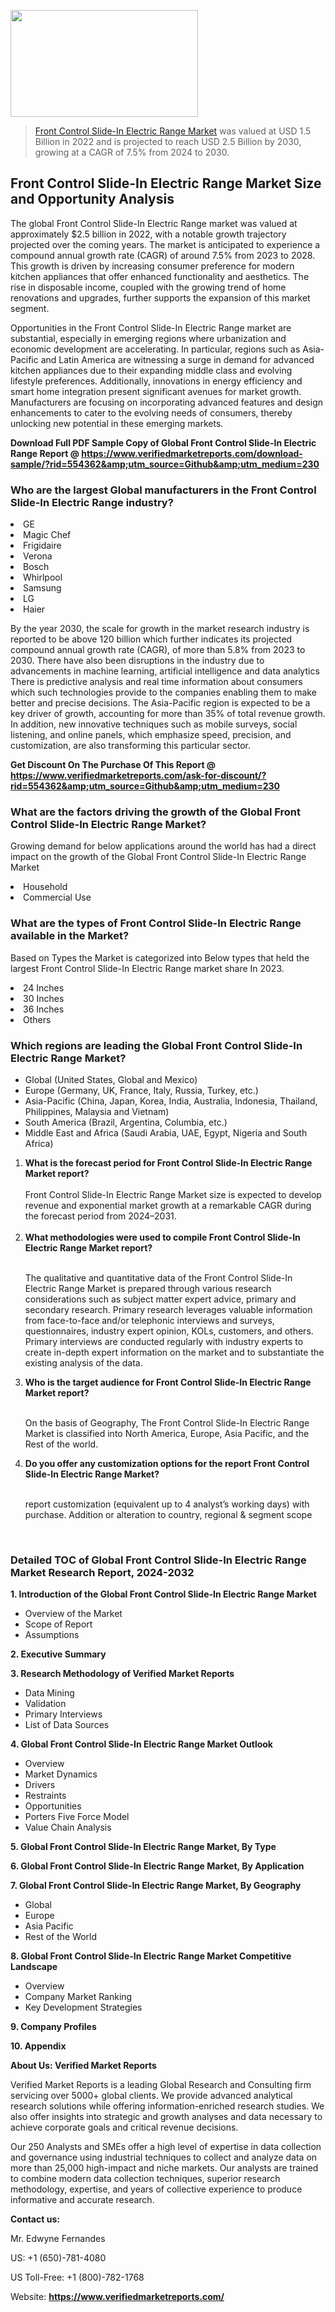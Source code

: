 <img src="https://ffe5etoiles.com/wp-content/uploads/2024/12/MST1-300x171.png" alt="" width="300" height="171" class="alignnone size-medium wp-image-20088" /><blockquote><p><p><a href="https://www.verifiedmarketreports.com/download-sample/?rid=554362&utm_source=Github&utm_medium=230" target="_blank">Front Control Slide-In Electric Range Market</a> was valued at USD 1.5 Billion in 2022 and is projected to reach USD 2.5 Billion by 2030, growing at a CAGR of 7.5% from 2024 to 2030.</p></blockquote><p><h2>Front Control Slide-In Electric Range Market Size and Opportunity Analysis</h2><p>The global Front Control Slide-In Electric Range market was valued at approximately $2.5 billion in 2022, with a notable growth trajectory projected over the coming years. The market is anticipated to experience a compound annual growth rate (CAGR) of around 7.5% from 2023 to 2028. This growth is driven by increasing consumer preference for modern kitchen appliances that offer enhanced functionality and aesthetics. The rise in disposable income, coupled with the growing trend of home renovations and upgrades, further supports the expansion of this market segment.</p><p>Opportunities in the Front Control Slide-In Electric Range market are substantial, especially in emerging regions where urbanization and economic development are accelerating. In particular, regions such as Asia-Pacific and Latin America are witnessing a surge in demand for advanced kitchen appliances due to their expanding middle class and evolving lifestyle preferences. Additionally, innovations in energy efficiency and smart home integration present significant avenues for market growth. Manufacturers are focusing on incorporating advanced features and design enhancements to cater to the evolving needs of consumers, thereby unlocking new potential in these emerging markets.</p></p><p class=""><strong>Download Full PDF Sample Copy of Global Front Control Slide-In Electric Range Report @ <a href="https://www.verifiedmarketreports.com/download-sample/?rid=554362&amp;utm_source=Github&amp;utm_medium=230" target="_blank">https://www.verifiedmarketreports.com/download-sample/?rid=554362&amp;utm_source=Github&amp;utm_medium=230</a></strong></p><h3 id="" class="">Who are the largest Global manufacturers in the Front Control Slide-In Electric Range industry?</h3><p><li>GE</li><li> Magic Chef</li><li> Frigidaire</li><li> Verona</li><li> Bosch</li><li> Whirlpool</li><li> Samsung</li><li> LG</li><li> Haier</li></p><div class=""><div class="" dir="" data-message-author-role="" data-message-id="" data-message-model-slug=""><div class=""><div class=""><div class=""><div class="" dir="" data-message-author-role="" data-message-id="" data-message-model-slug=""><div class=""><div class=""><p>By the year 2030, the scale for growth in the market research industry is reported to be above 120 billion which further indicates its projected compound annual growth rate (CAGR), of more than 5.8% from 2023 to 2030. There have also been disruptions in the industry due to advancements in machine learning, artificial intelligence and data analytics There is predictive analysis and real time information about consumers which such technologies provide to the companies enabling them to make better and precise decisions. The Asia-Pacific region is expected to be a key driver of growth, accounting for more than 35% of total revenue growth. In addition, new innovative techniques such as mobile surveys, social listening, and online panels, which emphasize speed, precision, and customization, are also transforming this particular sector.</p><p><strong>Get Discount On The Purchase Of This Report @&nbsp; <a href="https://www.verifiedmarketreports.com/ask-for-discount/?rid=554362&amp;utm_source=Github&amp;utm_medium=230" target="_blank">https://www.verifiedmarketreports.com/ask-for-discount/?rid=554362&amp;utm_source=Github&amp;utm_medium=230</a></strong></p></div></div></div></div></div></div></div></div><h3 id="" class="">What are the factors driving the growth of the Global Front Control Slide-In Electric Range Market?</h3><p id="" class="">Growing demand for below applications around the world has had a direct impact on the growth of the Global Front Control Slide-In Electric Range Market</p><p id="" class=""><li>Household</li><li> Commercial Use</li></p><h3 id="" class="">What are the types of Front Control Slide-In Electric Range available in the Market?</h3><p id="" class="">Based on Types the Market is categorized into Below types that held the largest Front Control Slide-In Electric Range market share In 2023.</p><p id="" class=""><li>24 Inches</li><li> 30 Inches</li><li> 36 Inches</li><li> Others</li></p><h3 id="" class="">Which regions are leading the Global Front Control Slide-In Electric Range Market?</h3><ul><li>Global (United States, Global and Mexico)</li><li>Europe (Germany, UK, France, Italy, Russia, Turkey, etc.)</li><li>Asia-Pacific (China, Japan, Korea, India, Australia, Indonesia, Thailand, Philippines, Malaysia and Vietnam)</li><li>South America (Brazil, Argentina, Columbia, etc.)</li><li>Middle East and Africa (Saudi Arabia, UAE, Egypt, Nigeria and South Africa)</li></ul><p><ol><li><strong>What is the forecast period for Front Control Slide-In Electric Range Market report?<br /></strong><br /><span data-sheets-root="1" data-sheets-value="{&quot;1&quot;:2,&quot;2&quot;:&quot;XXXX size is expected to develop revenue and exponential market growth at a remarkable CAGR during the forecast period from 2024&ndash;2030.&quot;}" data-sheets-userformat="{&quot;2&quot;:12674,&quot;4&quot;:{&quot;1&quot;:2,&quot;2&quot;:16776960},&quot;10&quot;:2,&quot;11&quot;:0,&quot;15&quot;:&quot;Arial&quot;,&quot;16&quot;:12}">Front Control Slide-In Electric Range Market size is expected to develop revenue and exponential market growth at a remarkable CAGR during the forecast period from 2024&ndash;2031.</span><br /><br /></li><li><strong>What methodologies were used to compile Front Control Slide-In Electric Range Market report?<br /><br /></strong><p>The qualitative and quantitative data of the&nbsp;Front Control Slide-In Electric Range Market is prepared through various research considerations such as subject matter expert advice, primary and secondary research. Primary research leverages valuable information from face-to-face and/or telephonic interviews and surveys, questionnaires, industry expert opinion, KOLs, customers, and others. Primary interviews are conducted regularly with industry experts to create in-depth expert information on the market and to substantiate the existing analysis of the data.&nbsp;</p></li><li><strong>Who is the target audience for Front Control Slide-In Electric Range Market report?<br /><br /></strong><p>On the basis of Geography, The&nbsp;Front Control Slide-In Electric Range Market is classified into North America, Europe, Asia Pacific, and the Rest of the world.</p></li><li><strong>Do you offer any customization options for the report Front Control Slide-In Electric Range Market?<br /><br /></strong><p>report customization (equivalent up to 4 analyst&rsquo;s working days) with purchase. Addition or alteration to country, regional &amp; segment scope</p><p>&nbsp;</p></li></ol></p><h3 id="" class="">Detailed TOC of Global Front Control Slide-In Electric Range Market Research Report, 2024-2032</h3><p id="" class=""><strong>1. Introduction of the Global Front Control Slide-In Electric Range Market</strong></p><ul><li>Overview of the Market</li><li>Scope of Report</li><li>Assumptions</li></ul><p id="" class=""><strong>2. Executive Summary</strong></p><p id="" class=""><strong>3. Research Methodology of&nbsp;Verified Market Reports</strong></p><ul><li>Data Mining</li><li>Validation</li><li>Primary Interviews</li><li>List of Data Sources</li></ul><p id="" class=""><strong>4. Global Front Control Slide-In Electric Range Market Outlook</strong></p><ul><li>Overview</li><li>Market Dynamics</li><li>Drivers</li><li>Restraints</li><li>Opportunities</li><li>Porters Five Force Model</li><li>Value Chain Analysis</li></ul><p id="" class=""><strong>5. Global Front Control Slide-In Electric Range Market, By&nbsp;Type</strong></p><p id="" class=""><strong>6. Global Front Control Slide-In Electric Range Market, By Application</strong></p><p id="" class=""><strong>7. Global Front Control Slide-In Electric Range Market, By Geography</strong></p><ul><li>Global</li><li>Europe</li><li>Asia Pacific</li><li>Rest of the World</li></ul><p id="" class=""><strong>8. Global Front Control Slide-In Electric Range Market Competitive Landscape</strong></p><ul><li>Overview</li><li>Company Market Ranking</li><li>Key Development Strategies</li></ul><p id="" class=""><strong>9. Company Profiles</strong></p><p id="" class=""><strong>10. Appendix</strong></p><p id="" class=""><strong>About Us: Verified Market Reports</strong></p><p id="" class="">Verified Market Reports is a leading Global Research and Consulting firm servicing over 5000+ global clients. We provide advanced analytical research solutions while offering information-enriched research studies. We also offer insights into strategic and growth analyses and data necessary to achieve corporate goals and critical revenue decisions.</p><p id="" class="">Our 250 Analysts and SMEs offer a high level of expertise in data collection and governance using industrial techniques to collect and analyze data on more than 25,000 high-impact and niche markets. Our analysts are trained to combine modern data collection techniques, superior research methodology, expertise, and years of collective experience to produce informative and accurate research.</p><p id="" class=""><strong>Contact us:</strong></p><p id="" class="">Mr. Edwyne Fernandes</p><p id="" class="">US: +1 (650)-781-4080</p><p id="" class="">US Toll-Free: +1 (800)-782-1768</p><p id="" class="">Website: <a target="" data-test-app-aware-link=""><strong>https://www.verifiedmarketreports.com/</strong></a></p>
